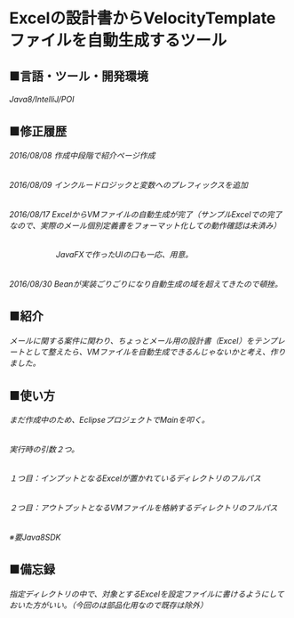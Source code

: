 # Excelの設計書からVelocityTemplateファイルを自動生成するツール
## ■言語・ツール・開発環境
###### Java8/IntelliJ/POI
## ■修正履歴
###### 2016/08/08 作成中段階で紹介ページ作成
###### 2016/08/09 インクルードロジックと変数へのプレフィックスを追加
###### 2016/08/17 ExcelからVMファイルの自動生成が完了（サンプルExcelでの完了なので、実際のメール個別定義書をフォーマット化しての動作確認は未済み）
###### 　　　　　　JavaFXで作ったUIの口も一応、用意。
###### 2016/08/30 Beanが実装ごりごりになり自動生成の域を超えてきたので頓挫。
## ■紹介
###### メールに関する案件に関わり、ちょっとメール用の設計書（Excel）をテンプレートとして整えたら、VMファイルを自動生成できるんじゃないかと考え、作りました。
## ■使い方
###### まだ作成中のため、EclipseプロジェクトでMainを叩く。
###### 実行時の引数２つ。
###### １つ目：インプットとなるExcelが置かれているディレクトリのフルパス
###### ２つ目：アウトプットとなるVMファイルを格納するディレクトリのフルパス
###### ※要Java8SDK
## ■備忘録
###### 指定ディレクトリの中で、対象とするExcelを設定ファイルに書けるようにしておいた方がいい。（今回のは部品化用なので既存は除外）
